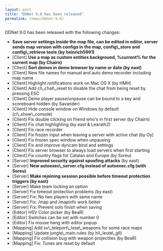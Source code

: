 ```yaml
---
layout: post
title: "DDNet 9.0 has been released"
permalink: /news/ddnet-9.0/
---
```

DDNet 9.0 has been released with the following changes:

  <ul>
    <li><strong>Save server settings inside the map file, can be edited in editor, server sends map version with configs in the map, config\_store and config\_retrieve tools (by heinrich5991)</strong></li>
    <li>[Client] <strong>Use a map as custom entities background, %current% for the current map (by Chairn)</strong></li>
    <li>[Client] <strong>Sort demos in demo browser by name or date (by east)</strong></li>
    <li>[Client] New file names for manual and auto demo recorder including map name</li>
    <li>[Client] Highlight notifications work on Mac OS X (by HMH)</li>
    <li>[Client] Add cl\_chat\_reset to disable the chat from being reset by pressing ESC</li>
    <li>[Client] Demo player pause/unpause can be bound to a key and scoreboard hidden (by Savander)</li>
    <li>[Client] Hide console window on Windows by default (cl\_show\_console)</li>
    <li>[Client] Fix double clicking on friend who's in first server (by Chairn)</li>
    <li>[Client] Fix chat highlighting (by east &amp; Learath2)</li>
    <li>[Client] Fix race recorder</li>
    <li>[Client] Fix frozen input when leaving a server with active chat (by Oy)</li>
    <li>[Client] Fix frozen spec window when unpausing</li>
    <li>[Client] Fix and improve dyncam bind and settings</li>
    <li>[Client] Fix server browser to always load servers when first starting</li>
    <li>[Client] Fix country flags for Catalan and Europe (by Soreu)</li>
    <li>[Server] <strong>Improved security against spoofing attacks</strong> (by east)
    <li>[Server] <strong>New autoexec\_server.cfg instead of autoexec.cfg (with Soreu)</strong></li>
    <li>[Server] <strong>Make rejoining session possible before timeout protection triggers (by east)</strong></li>
    <li>[Server] Make team locking an option</li>
    <li>[Server] Fix timeout protection problems (by east)</li>
    <li>[Server] Fix: No two players with same name</li>
    <li>[Server] Fix: /map and /mapinfo work better</li>
    <li>[Server] Fix: Prevent solo finish when saving</li>
    <li>[Editor] HSV Color picker (by BeaR)</li>
    <li>[Editor] Switches can be set with number 0</li>
    <li>[Editor] Fix mouse hang with editor popup</li>
    <li>[Mapping] Add sv\_teleport\_lose\_weapons for some race maps</li>
    <li>[Mapping] Update jungle\_main.rules (by hi\_leute\_gll)</li>
    <li>[Mapping] Fix collision bug with weapon projectiles (by BeaR)</li>
    <li>[Mapping] Fix: Tunes are reset by default</li>
  </ul>
